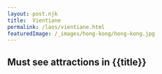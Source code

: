 ```yaml
---
layout: post.njk
title: 	Vientiane
permalink: /laos/vientiane.html
featuredImage: /_images/hong-kong/hong-kong.jpg
---
```

## Must see attractions in {{title}}